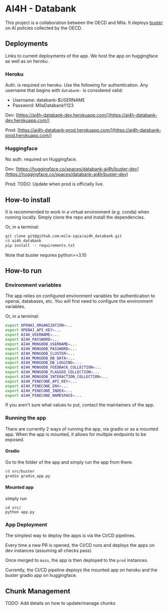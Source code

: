 # AI4H - Databank

This project is a collaboration between the OECD and Mila. It deploys [buster](www.github.com/jerpint/buster) on AI policies collected by the OECD.

## Deployments

Links to current deployments of the app. We host the app on huggingface as well as on heroku.

### Heroku

Auth. is required on heroku. Use the following for authentication. Any username that begins with `databank-` is considered valid:

- Username: databank-$USERNAME
- Password: MilaDatabank!!123

Dev: [https://ai4h-databank-dev.herokuapp.com/](https://ai4h-databank-dev.herokuapp.com/)

Prod: [https://ai4h-databank-prod.herokuapp.com/](https://ai4h-databank-prod.herokuapp.com/)

### Huggingface

No auth. required on Huggingface.

Dev:
[https://huggingface.co/spaces/databank-ai4h/buster-dev](https://huggingface.co/spaces/databank-ai4h/buster-dev)

Prod: TODO: Update when prod is officially live.


## How-to install

It is recommended to work in a virtual environment (e.g. conda) when running locally.
Simply clone the repo and install the dependencies.

Or, in a terminal:
```sh
git clone git@github.com:mila-iqia/ai4h_databank.git
cd ai4h_databank
pip install -r requirements.txt
```


Note that buster requires python>=3.10

## How-to run

### Environment variables

The app relies on configured environment variables for authentication to openai, databases, etc.
You will first need to configure the environment variables.

Or, in a terminal:
```sh
export OPENAI_ORGANIZATION=...
export OPENAI_API_KEY=...
export AI4H_USERNAME=...
export AI4H_PASSWORD=...
export AI4H_MONGODB_USERNAME=...
export AI4H_MONGODB_PASSWORD=...
export AI4H_MONGODB_CLUSTER=...
export AI4H_MONGODB_DB_DATA=...
export AI4H_MONGODB_DB_LOGGING=...
export AI4H_MONGODB_FEEDBACK_COLLECTION=...
export AI4H_MONGODB_FLAGGED_COLLECTION=...
export AI4H_MONGODB_INTERACTION_COLLECTION=...
export AI4H_PINECONE_API_KEY=...
export AI4H_PINECONE_ENV=...
export AI4H_PINECONE_INDEX=...
export AI4H_PINECONE_NAMESPACE=...
```
If you aren't sure what values to put, contact the maintainers of the app.

### Running the app

There are currently 2 ways of running the app, via gradio or as a mounted app.
When the app is mounted, it allows for multiple endpoints to be exposed.

#### Gradio

Go to the folder of the app and simply run the app from there:

```sh
cd src/buster
gradio gradio_app.py
```

#### Mounted app

simply run

```
cd src/
python app.py
```

### App Deployment

The simplest way to deploy the apps is via the CI/CD pipelines.

Every time a new PR is opened, the CI/CD runs and deploys the apps on dev instances (assuming all checks pass)

Once merged to `main`, the app is then deployed to the `prod` instances.

Currently, the CI/CD pipeline deploys the mounted app on heroku and the buster gradio app on huggingface.

## Chunk Management

TODO: Add details on how to update/manage chunks